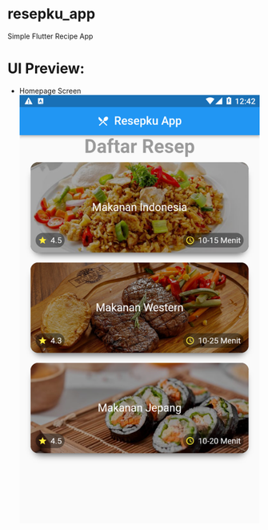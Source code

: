 # resepku_app

Simple Flutter Recipe App

# UI Preview:
 - Homepage Screen
![Homepage Screen](assets/images/5880C0C4-6911-418E-BA46-9F9AF5A496DA.png)
